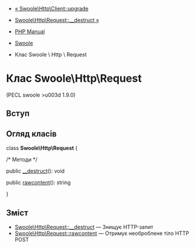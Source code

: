 - [« Swoole\Http\Client::upgrade](swoole-http-client.upgrade.md)
- [Swoole\Http\Request::\_\_destruct »](swoole-http-request.destruct.md)

- [PHP Manual](index.md)
- [Swoole](book.swoole.md)
- Клас Swoole \ Http \ Request

# Клас Swoole\Http\Request

(PECL swoole \>u003d 1.9.0)

## Вступ

## Огляд класів

class **Swoole\Http\Request** {

/\* Методи \*/

public [\_\_destruct](swoole-http-request.destruct.md)(): void

public [rawcontent](swoole-http-request.rawcontent.md)(): string

}

## Зміст

- [Swoole\Http\Request::\_\_destruct](swoole-http-request.destruct.md)
— Знищує HTTP-запит
- [Swoole\Http\Request::rawcontent](swoole-http-request.rawcontent.md)
— Отримує необроблене тіло HTTP POST
